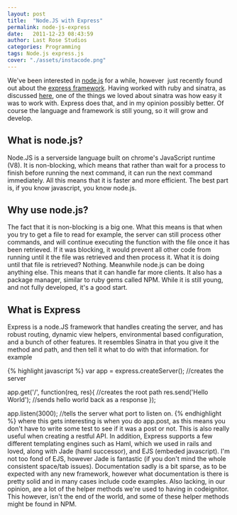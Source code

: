 ```yaml
---
layout: post
title:  "Node.JS with Express"
permalink: node-js-express
date:   2011-12-23 08:43:59
author: Last Rose Studios
categories: Programming
tags: Node.js express.js
cover: "./assets/instacode.png"
---
```


We've been interested in [node.js](http://nodejs.org/) for a while, however  just recently found out about the [express framework](http://expressjs.com). Having worked with ruby and sinatra, as discussed [here](http://www.lastrose.com/redis-db/ "A quick look at Sinatra"), one of the things we loved about sinatra was how easy it was to work with. Express does that, and in my opinion possibly better. Of course the language and framework is still young, so it will grow and develop.

## What is node.js?

Node.JS is a serverside language built on chrome's JavaScript runtime (V8). It is non-blocking, which means that rather than wait for a process to finish before running the next command, it can run the next command immediately. All this means that it is faster and more efficient. The best part is, if you know javascript, you know node.js.

## Why use node.js?

The fact that it is non-blocking is a big one. What this means is that when you try to get a file to read for example, the server can still process other commands, and will continue executing the function with the file once it has been retrieved. If it was blocking, it would prevent all other code from running until it the file was retrieved and then process it. What it is doing until that file is retrieved? Nothing. Meanwhile node.js can be doing anything else. This means that it can handle far more clients. It also has a package manager, similar to ruby gems called NPM. While it is still young, and not fully developed, it's a good start.

## What is Express

Express is a node.JS framework that handles creating the server, and has robust routing, dynamic view helpers, environmental based configuration, and a bunch of other features. It resembles Sinatra in that you give it the method and path, and then tell it what to do with that information. for example

{% highlight javascript %}
var app = express.createServer();  //creates the server

app.get('/', function(req, res){ //creates the root path
    res.send('Hello World'); //sends hello world back as a response
});

app.listen(3000); //tells the server what port to listen on.
{% endhighlight %}
where this gets interesting is when you do app.post, as this means you don't have to write some test to see if it was a post or not. This is also really useful when creating a restful API. In addition, Express supports a few different templating engines such as Haml, which we used in rails and loved, along with Jade (haml successor), and EJS (embeded javascript). I'm not too fond of EJS, however Jade is fantastic (if you don't mind the whole consistent space/tab issues). Documentation sadly is a bit sparse, as to be expected with any new framework, however what documentation is there is pretty solid and in many cases include code examples. Also lacking, in our opinion, are a lot of the helper methods we're used to having in codeignitor. This however, isn't the end of the world, and some of these helper methods might be found in NPM.